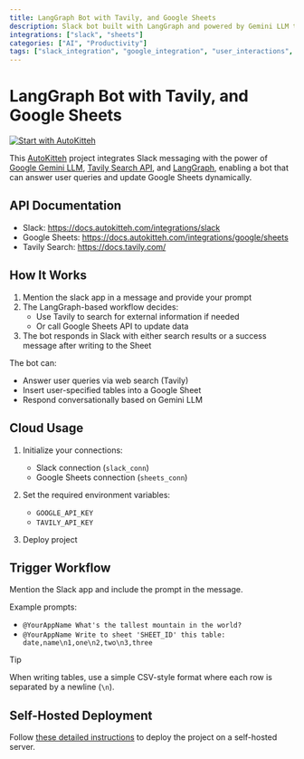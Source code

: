 ```yaml
---
title: LangGraph Bot with Tavily, and Google Sheets
description: Slack bot built with LangGraph and powered by Gemini LLM that can search information and update Google Sheets
integrations: ["slack", "sheets"]
categories: ["AI", "Productivity"]
tags: ["slack_integration", "google_integration", "user_interactions", "notifications", "webhook_handling", "data_processing"]
---
```


# LangGraph Bot with Tavily, and Google Sheets

[![Start with AutoKitteh](https://autokitteh.com/assets/autokitteh-badge.svg)](https://app.autokitteh.cloud/template?name=ai_agents/langgraph_bot)

This [AutoKitteh](https://github.com/autokitteh/autokitteh) project integrates Slack messaging with the power of [Google Gemini LLM](https://cloud.google.com/vertex-ai/docs/generative-ai/learn/models), [Tavily Search API](https://tavily.com), and [LangGraph](https://github.com/langchain-ai/langgraph), enabling a bot that can answer user queries and update Google Sheets dynamically.

## API Documentation

- Slack: https://docs.autokitteh.com/integrations/slack
- Google Sheets: https://docs.autokitteh.com/integrations/google/sheets
- Tavily Search: https://docs.tavily.com/

## How It Works

1. Mention the slack app in a message and provide your prompt
2. The LangGraph-based workflow decides:
   - Use Tavily to search for external information if needed
   - Or call Google Sheets API to update data
3. The bot responds in Slack with either search results or a success message after writing to the Sheet

The bot can:

- Answer user queries via web search (Tavily)
- Insert user-specified tables into a Google Sheet
- Respond conversationally based on Gemini LLM

## Cloud Usage

1. Initialize your connections:

   - Slack connection (`slack_conn`)
   - Google Sheets connection (`sheets_conn`)

2. Set the required environment variables:

   - `GOOGLE_API_KEY`
   - `TAVILY_API_KEY`

3. Deploy project

## Trigger Workflow

Mention the Slack app and include the prompt in the message.

Example prompts:

- `@YourAppName What's the tallest mountain in the world?`
- `@YourAppName Write to sheet 'SHEET_ID' this table: date,name\n1,one\n2,two\n3,three`

> [!TIP]
> When writing tables, use a simple CSV-style format where each row is separated by a newline (`\n`).

## Self-Hosted Deployment

Follow [these detailed instructions](https://docs.autokitteh.com/get_started/deployment) to deploy the project on a self-hosted server.
